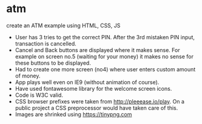 # atm
create an ATM example using HTML, CSS, JS


- User has 3 tries to get the correct PIN. After the 3rd mistaken PIN input, transaction is cancelled.
- Cancel and Back buttons are displayed where it makes sense. For example on screen no.5 (waiting for your money) it makes no sense for these buttons to be displayed.
- Had to create one more screen (no4) where user enters custom amount of money.
- App plays well even on IE9 (without animation of course).
- Have used fontawesome library for the welcome screen icons.
- Code is W3C valid.
- CSS browser prefixes were taken from http://pleeease.io/play. On a public project a CSS preprocessor would have taken care of this.
- Images are shrinked using https://tinypng.com